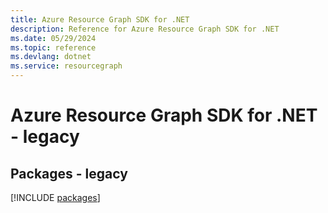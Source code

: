 ```yaml
---
title: Azure Resource Graph SDK for .NET
description: Reference for Azure Resource Graph SDK for .NET
ms.date: 05/29/2024
ms.topic: reference
ms.devlang: dotnet
ms.service: resourcegraph
---
```

# Azure Resource Graph SDK for .NET - legacy
## Packages - legacy
[!INCLUDE [packages](resource-graph-index.md)]